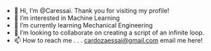 - 👋 Hi, I’m @Caressai. Thank you for visiting my profile!
- 👀 I’m interested in Machine Learning
- 🌱 I’m currently learning Mechanical Engineering
- 💞️ I’m looking to collaborate on creating a script of an infinite loop.
- 📫 How to reach me . . . cardozaessai@gmail.com email me here!


<!---
Caressai/Caressai is a ✨ special ✨ repository because its `README.md` (this file) appears on your GitHub profile.
You can click the Preview link to take a look at your changes.
--->
